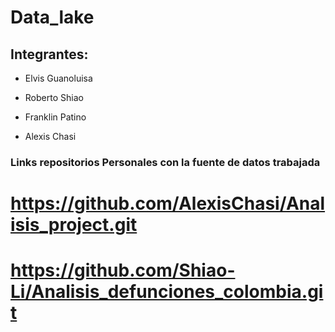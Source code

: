 # Data_lake
## Integrantes:

+ Elvis Guanoluisa

+ Roberto Shiao

+ Franklin Patino

+ Alexis Chasi

### Links repositorios Personales con la fuente de datos trabajada
# https://github.com/AlexisChasi/Analisis_project.git
# https://github.com/Shiao-Li/Analisis_defunciones_colombia.git
